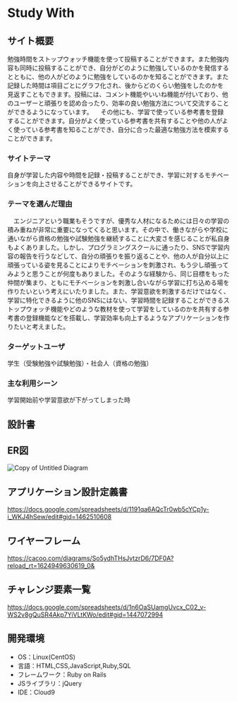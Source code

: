# Study With

## サイト概要
勉強時間をストップウォッチ機能を使って投稿することができます。また勉強内容も同時に投稿することができ、自分がどのように勉強しているのかを発信するとともに、他の人がどのように勉強をしているのかを知ることができます。また記録した時間は項目ごとにグラフ化され、後からどのくらい勉強をしたのかを見返すこともできます。投稿には、コメント機能やいいね機能が付いており、他のユーザーと頑張りを認め合ったり、効率の良い勉強方法について交流することができるようになっています。
　その他にも、学習で使っている参考書を登録することができます。自分がよく使っている参考書を共有することや他の人がよく使っている参考書を知ることができ、自分に合った最適な勉強方法を模索することができます。


### サイトテーマ
自身が学習した内容や時間を記録・投稿することができ、学習に対するモチベーションを向上させることができるサイトです。

### テーマを選んだ理由
　エンジニアという職業もそうですが、優秀な人材になるためには日々の学習の積み重ねが非常に重要になってくると思います。その中で、働きながらや学校に通いながら資格の勉強や試験勉強を継続することに大変さを感じることが私自身もよくありました。しかし、プログラミングスクールに通ったり、SNSで学習内容の報告を行うなどして、自分の頑張りを振り返ることや、他の人が自分以上に頑張っている姿を見ることによりモチベーションを刺激され、もう少し頑張ってみようと思うことが何度もありました。そのような経験から、同じ目標をもった仲間が集まり、ともにモチベーションを刺激し合いながら学習に打ち込める場を作りたいという考えにいたりました。また、学習意欲を刺激するだけではなく、学習に特化できるように他のSNSにはない、学習時間を記録することができるストップウォッチ機能やどのような教材を使って学習をしているのかを共有する参考書の登録機能などを搭載し、学習効率も向上するようなアプリケーションを作りたいと考えました。

### ターゲットユーザ
学生（受験勉強や試験勉強）・社会人（資格の勉強）

### 主な利用シーン
学習開始前や学習意欲が下がってしまった時

## 設計書
## ER図
![Copy of Untitled Diagram](https://user-images.githubusercontent.com/81734125/123750790-f68bb100-d8f1-11eb-87b1-cf53f16e3ecf.jpg)

## アプリケーション設計定義書
https://docs.google.com/spreadsheets/d/1191qa6AQcTr0wb5cYCp1y-i_WKJ4hSew/edit#gid=1462510608

## ワイヤーフレーム
https://cacoo.com/diagrams/So5ydhTHsJvtzrD6/7DF0A?reload_rt=1624949630619_0&

## チャレンジ要素一覧
https://docs.google.com/spreadsheets/d/1n6OaSUamgUvcx_C02_v-WS2v8gQuSR4Akp7YiVLtKWo/edit#gid=1447072994

## 開発環境
- OS：Linux(CentOS)
- 言語：HTML,CSS,JavaScript,Ruby,SQL
- フレームワーク：Ruby on Rails
- JSライブラリ：jQuery
- IDE：Cloud9


